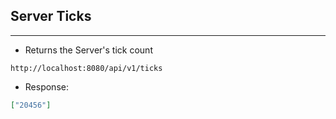 ## Server Ticks
---
- Returns the Server's tick count
```
http://localhost:8080/api/v1/ticks
```
- Response:
```json
["20456"]
```